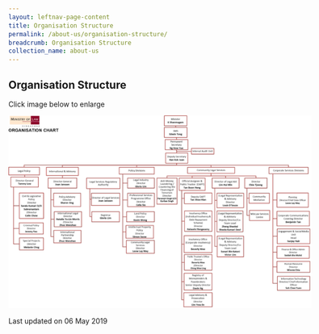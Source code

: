 ```yaml
---
layout: leftnav-page-content
title: Organisation Structure
permalink: /about-us/organisation-structure/
breadcrumb: Organisation Structure
collection_name: about-us
---
```


<style>
  .image {width: 600px;}
  .image a img {max-width: 100%;}
</style>

Organisation Structure
---

Click image below to enlarge<br>
<div class="image">
  <a href="/files/MinLaw Org Structure May 19.pdf"><img src="/images/1557104237572.png"></a>
</div>

<p class="right-side-updated">Last updated on 06 May 2019</p>

